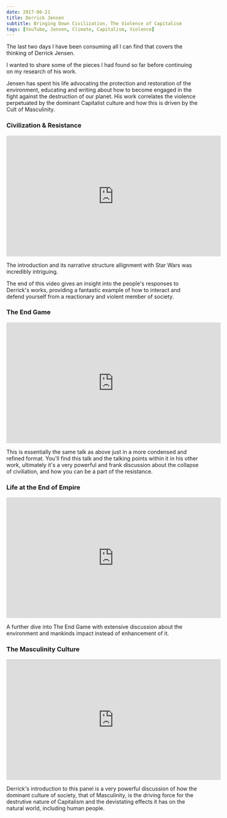 ```yaml
---
date: 2017-06-21
title: Derrick Jensen
subtitle: Bringing Down Civilization, The Violence of Capitalism
tags: [YouTube, Jensen, Climate, Capitalism, Violence]
---
```


The last two days I have been consuming all I can find that covers the thinking of Derrick Jensen.

I wanted to share some of the pieces I had found so far before continuing on my research of his work.

Jensen has spent his life advocating the protection and restoration of the environment, educating and writing about how to become engaged in the fight against the destruction of our planet. His work correlates the violence perpetuated by the dominant Capitalist culture and how this is driven by the Cult of Masculinity.

### Civilization & Resistance

<iframe width="560" height="315" src="https://www.youtube.com/embed/LHEgpjsGPss" frameborder="0" allowfullscreen></iframe>

The introduction and its narrative structure allignment with Star Wars was incredibly intriguing.

The end of this video gives an insight into the people's responses to Derrick's works, providing a fantastic example of how to interact and defend yourself from a reactionary and violent member of society.

### The End Game

<iframe width="560" height="315" src="https://www.youtube.com/embed/mtuxHVD4Srw" frameborder="0" allowfullscreen></iframe>

This is essentially the same talk as above just in a more condensed and refined format. You'll find this talk and the talking points within it in his other work, ultimately it's a very powerful and frank discussion about the collapse of civiliation, and how you can be a part of the resistance.

### Life at the End of Empire

<iframe width="560" height="315" src="https://www.youtube.com/embed/L-QtSGZq-FU" frameborder="0" allowfullscreen></iframe>

A further dive into The End Game with extensive discussion about the environment and mankinds impact instead of enhancement of it.

### The Masculinity Culture

<iframe width="560" height="315" src="https://www.youtube.com/embed/q1qa4YG70TI" frameborder="0" allowfullscreen></iframe>

Derrick's introduction to this panel is a very powerful discussion of how the dominant culture of society, that of Masculinity, is the driving force for the destrutive nature of Capitalism and the devistating effects it has on the natural world, including human people.
